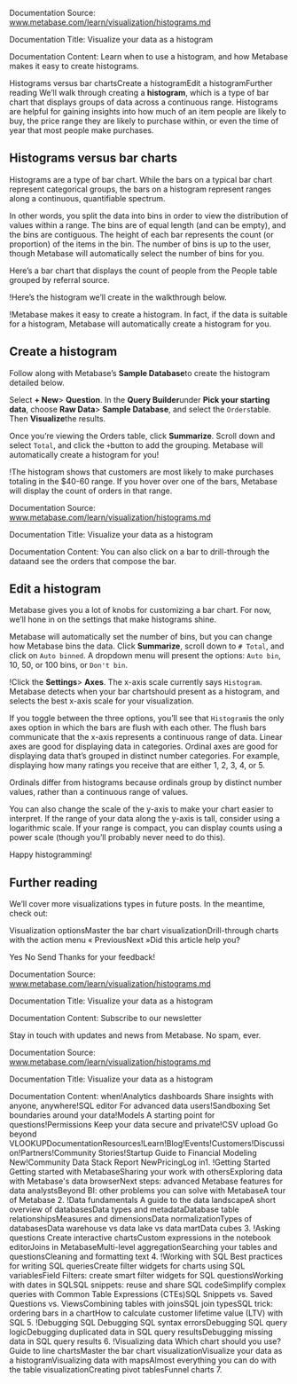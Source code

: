 Documentation Source:
www.metabase.com/learn/visualization/histograms.md

Documentation Title:
Visualize your data as a histogram

Documentation Content:
Learn when to use a histogram, and how Metabase makes it easy to create histograms.

Histograms versus bar chartsCreate a histogramEdit a histogramFurther reading
We’ll walk through creating a **histogram**, which is a type of bar chart that displays groups of data across a continuous range. Histograms are helpful for gaining insights into how much of an item people are likely to buy, the price range they are likely to purchase within, or even the time of year that most people make purchases.

Histograms versus bar charts
----------------------------

Histograms are a type of bar chart. While the bars on a typical bar chart represent categorical groups, the bars on a histogram represent ranges along a continuous, quantifiable spectrum.

In other words, you split the data into bins in order to view the distribution of values within a range. The bins are of equal length (and can be empty), and the bins are contiguous. The height of each bar represents the count (or proportion) of the items in the bin. The number of bins is up to the user, though Metabase will automatically select the number of bins for you.

Here’s a bar chart that displays the count of people from the People table grouped by referral source.

!Here’s the histogram we’ll create in the walkthrough below.

!Metabase makes it easy to create a histogram. In fact, if the data is suitable for a histogram, Metabase will automatically create a histogram for you.

Create a histogram
------------------

Follow along with Metabase’s **Sample Database**to create the histogram detailed below.

Select **+ New**> **Question**. In the **Query Builder**under **Pick your starting data**, choose **Raw Data**> **Sample Database**, and select the `Orders`table. Then **Visualize**the results.

Once you’re viewing the Orders table, click **Summarize**. Scroll down and select `Total`, and click the `+`button to add the grouping. Metabase will automatically create a histogram for you!

!The histogram shows that customers are most likely to make purchases totaling in the $40-60 range. If you hover over one of the bars, Metabase will display the count of orders in that range.



Documentation Source:
www.metabase.com/learn/visualization/histograms.md

Documentation Title:
Visualize your data as a histogram

Documentation Content:
You can also click on a bar to drill-through the dataand see the orders that compose the bar.

Edit a histogram
----------------

Metabase gives you a lot of knobs for customizing a bar chart. For now, we’ll hone in on the settings that make histograms shine.

Metabase will automatically set the number of bins, but you can change how Metabase bins the data. Click **Summarize**, scroll down to `# Total`, and click on `Auto binned`. A dropdown menu will present the options: `Auto bin`, 10, 50, or 100 bins, or `Don't bin`.

!Click the **Settings**> **Axes**. The x-axis scale currently says `Histogram`. Metabase detects when your bar chartshould present as a histogram, and selects the best x-axis scale for your visualization.

If you toggle between the three options, you’ll see that `Histogram`is the only axes option in which the bars are flush with each other. The flush bars communicate that the x-axis represents a continuous range of data. Linear axes are good for displaying data in categories. Ordinal axes are good for displaying data that’s grouped in distinct number categories. For example, displaying how many ratings you receive that are either 1, 2, 3, 4, or 5.

Ordinals differ from histograms because ordinals group by distinct number values, rather than a continuous range of values.

You can also change the scale of the y-axis to make your chart easier to interpret. If the range of your data along the y-axis is tall, consider using a logarithmic scale. If your range is compact, you can display counts using a power scale (though you’ll probably never need to do this).

Happy histogramming!

Further reading
---------------

We’ll cover more visualizations types in future posts. In the meantime, check out:

Visualization optionsMaster the bar chart visualizationDrill-through charts with the action menu
« PreviousNext »Did this article help you?
 

Yes
 No
 Send
 Thanks for your feedback!



Documentation Source:
www.metabase.com/learn/visualization/histograms.md

Documentation Title:
Visualize your data as a histogram

Documentation Content:
Subscribe to our newsletter

Stay in touch with updates and news from Metabase. No spam, ever.



Documentation Source:
www.metabase.com/learn/visualization/histograms.md

Documentation Title:
Visualize your data as a histogram

Documentation Content:
when!Analytics dashboards
 Share insights with anyone, anywhere!SQL editor
 For advanced data users!Sandboxing
 Set boundaries around your data!Models
 A starting point for questions!Permissions
 Keep your data secure and private!CSV upload
 Go beyond VLOOKUPDocumentationResources!Learn!Blog!Events!Customers!Discussion!Partners!Community Stories!Startup Guide to Financial Modeling
 New!Community Data Stack Report
 NewPricingLog in1. !Getting Started
	Getting started with MetabaseSharing your work with othersExploring data with Metabase's data browserNext steps: advanced Metabase features for data analystsBeyond BI: other problems you can solve with MetabaseA tour of Metabase
2. !Data fundamentals
	A guide to the data landscapeA short overview of databasesData types and metadataDatabase table relationshipsMeasures and dimensionsData normalizationTypes of databasesData warehouse vs data lake vs data martData cubes
3. !Asking questions
	Create interactive chartsCustom expressions in the notebook editorJoins in MetabaseMulti-level aggregationSearching your tables and questionsCleaning and formatting text
4. !Working with SQL
	Best practices for writing SQL queriesCreate filter widgets for charts using SQL variablesField Filters: create smart filter widgets for SQL questionsWorking with dates in SQLSQL snippets: reuse and share SQL codeSimplify complex queries with Common Table Expressions (CTEs)SQL Snippets vs. Saved Questions vs. ViewsCombining tables with joinsSQL join typesSQL trick: ordering bars in a chartHow to calculate customer lifetime value (LTV) with SQL
5. !Debugging SQL
	Debugging SQL syntax errorsDebugging SQL query logicDebugging duplicated data in SQL query resultsDebugging missing data in SQL query results
6. !Visualizing data
	Which chart should you use?Guide to line chartsMaster the bar chart visualizationVisualize your data as a histogramVisualizing data with mapsAlmost everything you can do with the table visualizationCreating pivot tablesFunnel charts
7.



